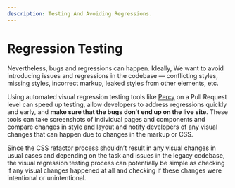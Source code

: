 ```yaml
---
description: Testing And Avoiding Regressions.
---
```


# Regression Testing

Nevertheless, bugs and regressions can happen. Ideally, We want to avoid introducing issues and regressions in the codebase — conflicting styles, missing styles, incorrect markup, leaked styles from other elements, etc.

Using automated visual regression testing tools like [Percy](https://percy.io/) on a Pull Request level can speed up testing, allow developers to address regressions quickly and early, and **make sure that the bugs don’t end up on the live site**. These tools can take screenshots of individual pages and components and compare changes in style and layout and notify developers of any visual changes that can happen due to changes in the markup or CSS.

Since the CSS refactor process shouldn’t result in any visual changes in usual cases and depending on the task and issues in the legacy codebase, the visual regression testing process can potentially be simple as checking if any visual changes happened at all and checking if these changes were intentional or unintentional.

